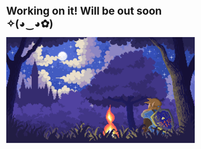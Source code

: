 # Working on it! Will be out soon ✧(◕‿◕✿)

<img src="https://github.com/Helcony/Knowledge-Hub/blob/main/Imgs/work%20in%20progress.gif"/>
